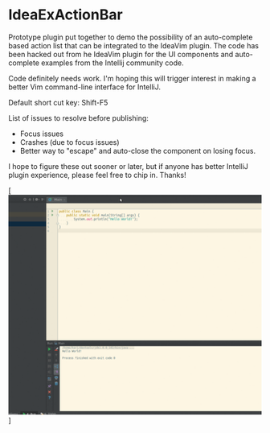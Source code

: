 IdeaExActionBar
=================
Prototype plugin put together to demo the possibility of an auto-complete based action list that can be integrated to the IdeaVim plugin. The code has been hacked out from he IdeaVim plugin for the UI components and auto-complete examples from the Intellij community code.

Code definitely needs work. I'm hoping this will trigger interest in making a better Vim command-line interface for IntelliJ.

Default short cut key: Shift-F5

List of issues to resolve before publishing:
* Focus issues
* Crashes (due to focus issues)
* Better way to "escape" and auto-close the component on losing focus.

I hope to figure these out sooner or later, but if anyone has better IntelliJ plugin experience, please feel free to chip in. Thanks!

[![Screenshort ](./Screencast.gif)]

